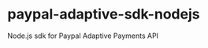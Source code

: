 paypal-adaptive-sdk-nodejs
==========================

Node.js sdk for Paypal Adaptive Payments API
